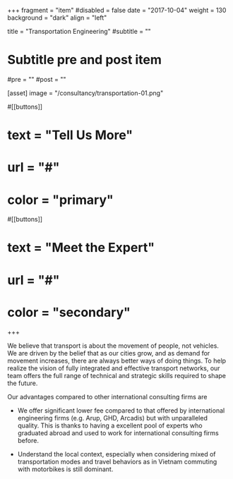 +++
fragment = "item"
#disabled = false
date = "2017-10-04"
weight = 130
background = "dark"
align = "left"

title = "Transportation Engineering"
#subtitle = ""

# Subtitle pre and post item
#pre = ""
#post = ""

[asset]
  image = "/consultancy/transportation-01.png"

#[[buttons]]
#  text = "Tell Us More"
#  url = "#"
#  color = "primary"

#[[buttons]]
#  text = "Meet the Expert"
#  url = "#"
#  color = "secondary"
+++

We believe that transport is about the movement of people, not vehicles. We are driven by the belief that as our cities grow, and as demand for movement increases, there are always better ways of doing things.
To help realize the vision of fully integrated and effective transport networks, our team offers the full range of technical and strategic skills required to shape the future.

Our advantages compared to other international consulting firms are

- We offer significant lower fee compared to that offered by international engineering firms (e.g. Arup, GHD, Arcadis) but with unparalleled quality. This is thanks to having a excellent pool of experts who graduated abroad and used to work for international consulting firms before.

- Understand the local context, especially when considering mixed of transportation modes and travel behaviors as in Vietnam commuting with motorbikes is still dominant.







<!-- - Active transportation, bicycle and pedestrian advice
- Demand management
- Integrated land use, transport advice and transport studies
- Parking strategies, analysis and advice
- Pedestrian simulation and traffic and transport modelling
- Public transport infrastructure and service advice
- Road safety audits and analysis
- Strategic route planning and feasibility studies
- Traffic engineering assessments and advice
- Traffic impact assessments -->
